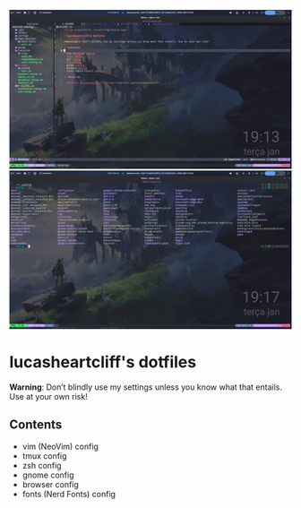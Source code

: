 ![nvim screenshot](./assets/img/neovim.png)
![zsh screenshot](./assets/img/zsh.png)

# lucasheartcliff's dotfiles

**Warning**: Don’t blindly use my settings unless you know what that entails. Use at your own risk!

## Contents

- vim (NeoVim) config
- tmux config
- zsh config
- gnome config
- browser config
- fonts (Nerd Fonts) config

